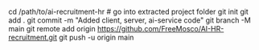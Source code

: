 cd /path/to/ai-recruitment-hr   # go into extracted project folder
git init
git add .
git commit -m "Added client, server, ai-service code"
git branch -M main
git remote add origin https://github.com/FreeMosco/AI-HR-recruitment.git
git push -u origin main
